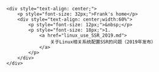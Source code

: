 <html>
<head>
<meta charset="utf-8">
<title>Frank's home</title>
</head>
<body>

    <div style="text-align: center;">
        <p style="font-size: 32px;">Frank's home</p>
        <div style="text-align: center;width:60%">
            <p style="font-size: 12px;">&nbsp;</p>
            <p style="font-size: 18px;">1.
                <a href="linux_use_SSR_2019.md">
                    关于Linux相关系统配置SSR的问题（2019年发布）
                </a>
            </p>
        </div>
    </div>

    

</body>
</html>
